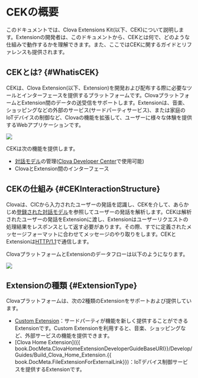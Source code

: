 # CEKの概要
このドキュメントでは、Clova Extensions Kit(以下、CEK)について説明します。Extensionの開発者は、このドキュメントから、CEKとは何で、どのような仕組みで動作するかを理解できます。また、ここではCEKに関するガイドとリファレンスも提供されます。

## CEKとは? {#WhatisCEK}
CEKは、Clova Extension(以下、Extension)を開発および配布する際に必要なツールとインターフェースを提供するプラットフォームです。ClovaプラットフォームとExtension間のデータの送受信をサポートします。Extensionは、音楽、ショッピングなどの外部のサービス(サードパーティサービス)、または家庭のIoTデバイスの制御など、Clovaの機能を拡張して、ユーザーに様々な体験を提供するWebアプリケーションです。

![](/Develop/Assets/Images/CEK_Concept_Diagram.png)

CEKは次の機能を提供します。
* [対話モデル](/Design/Design_Guideline_For_Extension.md#DefineInteractionModel)の管理([Clova Developer Center](/DevConsole/ClovaDevConsole_Overview.md)で使用可能)
* ClovaとExtension間のインターフェース

## CEKの仕組み {#CEKInteractionStructure}
Clovaは、CICから入力されたユーザーの発話を認識し、CEKを介して、あらかじめ[登録された対話モデル](/DevConsole/Guides/CEK/Register_Extension.md#RegisterInteractionModel)を参照してユーザーの発話を解析します。CEKは解析されたユーザーの発話をExtensionに渡し、Extensionはユーザーリクエストの処理結果をレスポンスとして返す必要があります。その際、すでに定義されたメッセージフォーマットに合わせてメッセージのやり取りをします。CEKとExtensionは<a href="https://tools.ietf.org/html/rfc2616" target="_blank">HTTP/1.1</a>で通信します。

ClovaプラットフォームとExtensionのデータフローは以下のようになります。

![](/Develop/Assets/Images/CEK_Interaction_Structure.png)


## Extensionの種類 {#ExtensionType}
Clovaプラットフォームは、次の2種類のExtensionをサポートおよび提供しています。

* [Custom Extension](/Develop/Guides/Build_Custom_Extension.md)：サードパーティが機能を新しく提供することができるExtensionです。Custom Extensionを利用すると、音楽、ショッピングなど、外部サービスの機能を提供できます。
* [Clova Home Extension]({{ book.DocMeta.ClovaHomeExtensionDeveloperGuideBaseURI}}/Develop/Guides/Build_Clova_Home_Extension.{{ book.DocMeta.FileExtensionForExternalLink}})：IoTデバイス制御サービスを提供するExtensionです。
